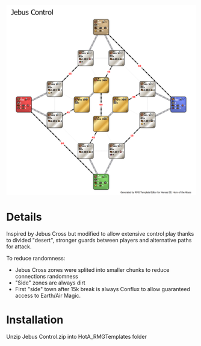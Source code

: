 ![Jebus Control template](https://github.com/oz4ru/jebus-control/blob/main/Jebus%20Control.png)
# Details
Inspired by Jebus Cross but modified to allow extensive control play thanks to divided "desert", stronger guards between players and alternative paths for attack.

To reduce randomness:
* Jebus Cross zones were splited into smaller chunks to reduce connections randomness
* "Side" zones are always dirt
* First "side" town after 15k break is always Conflux to allow guaranteed access to Earth/Air Magic.
# Installation
Unzip Jebus Control.zip into HotA_RMGTemplates folder

